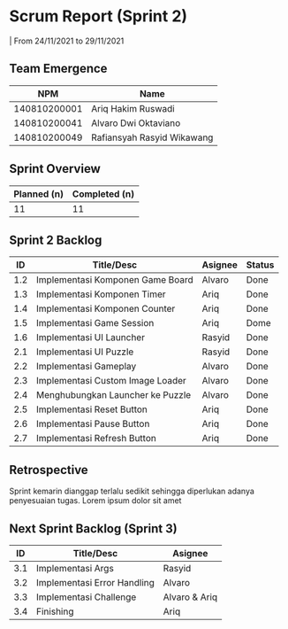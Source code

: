 # Scrum Report (Sprint 2)

| From 24/11/2021 to 29/11/2021

## Team Emergence

| NPM          | Name                       |
| ------------ | -------------------------- |
| 140810200001 | Ariq Hakim Ruswadi         |
| 140810200041 | Alvaro Dwi Oktaviano       |
| 140810200049 | Rafiansyah Rasyid Wikawang |

## Sprint Overview

| Planned (n) | Completed (n) |
| ----------- | ------------- |
| 11          | 11             |

## Sprint 2 Backlog

| ID  | Title/Desc                       | Asignee | Status |
| --- | -------------------------------- | ------- | ------ |
| 1.2 | Implementasi Komponen Game Board | Alvaro  | Done   |
| 1.3 | Implementasi Komponen Timer      | Ariq    | Done   |
| 1.4 | Implementasi Komponen Counter    | Ariq    | Done   |
| 1.5 | Implementasi Game Session        | Ariq    | Dome   |
| 1.6 | Implementasi UI Launcher         | Rasyid  | Done   |
| 2.1 | Implementasi UI Puzzle           | Rasyid  | Done   |
| 2.2 | Implementasi Gameplay            | Alvaro  | Done   |
| 2.3 | Implementasi Custom Image Loader | Alvaro  | Done   |
| 2.4 | Menghubungkan Launcher ke Puzzle | Alvaro  | Done   |
| 2.5 | Implementasi Reset Button        | Ariq    | Done   |
| 2.6 | Implementasi Pause Button        | Ariq    | Done   |
| 2.7 | Implementasi Refresh Button      | Ariq    | Done   |

## Retrospective

Sprint kemarin dianggap terlalu sedikit sehingga diperlukan adanya penyesuaian tugas. Lorem ipsum dolor sit amet

## Next Sprint Backlog (Sprint 3)

| ID  | Title/Desc                  | Asignee       |
| --- | --------------------------- | ------------- |
| 3.1 | Implementasi Args           | Rasyid        |
| 3.2 | Implementasi Error Handling | Alvaro        |
| 3.3 | Implementasi Challenge      | Alvaro & Ariq |
| 3.4 | Finishing                   | Ariq          |